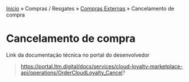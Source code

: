 [Início](/readme.md) &raquo; Compras / Resgates &raquo; [Compras Externas](/purchase/external.md) &raquo; Cancelamento de compra

# Cancelamento de compra

Link da documentação técnica no portal do desenvolvedor

> https://portal.ltm.digital/docs/services/cloud-loyalty-marketplace-api/operations/OrderCloudLoyalty_Cancel?
